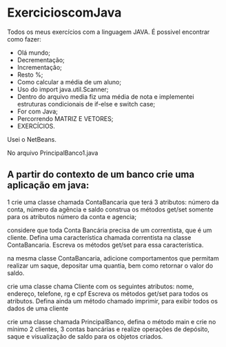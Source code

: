 # ExercicioscomJava
Todos os meus exercícios com a linguagem JAVA.
É possivel encontrar como fazer:
* Olá mundo;
* Decrementação;
* Incrementação;
* Resto %;
* Como calcular a média de um aluno;
* Uso do import java.util.Scanner;
* Dentro do arquivo media fiz uma média de nota e implementei estruturas condicionais de if-else e switch case;
* For com Java;
* Percorrendo MATRIZ E VETORES;
* EXERCÍCIOS.

Usei o NetBeans. 


No arquivo PrincipalBanco1.java

## A partir do contexto de um banco crie uma aplicação em java:

1 crie uma classe chamada ContaBancaria que terá 3 atributos:
número da conta, número da agência e saldo
construa os métodos get/set somente para os atributos número da conta e agencia;


considere que toda Conta Bancária precisa de um correntista, que é um cliente. Defina uma característica chamada correntista na classe ContaBancaria. Escreva os métodos get/set para essa característica.

na mesma classe ContaBancaria, adicione comportamentos que permitam realizar um saque, depositar uma quantia, bem como retornar o valor do saldo.

crie uma classe chama Cliente com os seguintes atributos: nome, endereço, telefone, rg e cpf
Escreva os métodos get/set para todos os atributos. Defina ainda um método chamado imprimir, para exibir todos os dados de uma cliente

crie uma classe chamada PrincipalBanco, defina o método main e crie no mínimo 2 clientes, 3 contas bancárias e realize operações de depósito, saque e visualização de saldo para os objetos criados.
